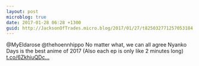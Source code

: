 ```yaml
---
layout: post
microblog: true
date: 2017-01-28 06:28 +1300
guid: http://JacksonOfTrades.micro.blog/2017/01/27/t825032771257053184.html
---
```

@MyEldarose @thehoennhippo No matter what, we can all agree Nyanko Days is the best anime of 2017 (Also each ep is only like 2 minutes long) [t.co/6ZkhiuQDc...](https://t.co/6ZkhiuQDco)
